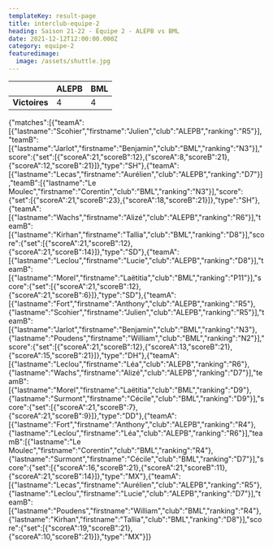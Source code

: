 ```yaml
---
templateKey: result-page
title: interclub-equipe-2
heading: Saison 21-22 - Équipe 2 - ALEPB vs BML
date: 2021-12-12T12:00:00.000Z
category: equipe-2
featuredimage:
  image: /assets/shuttle.jpg
---
```

|               | ALEPB   | BML |
| ------------- | ----- | --- |
| **Victoires** | 4 | 4   |

<scoreboard>{"matches":[{"teamA":[{"lastname":"Scohier","firstname":"Julien","club":"ALEPB","ranking":"R5"}],"teamB":[{"lastname":"Jarlot","firstname":"Benjamin","club":"BML","ranking":"N3"}],"score":{"set":[{"scoreA":21,"scoreB":12},{"scoreA":8,"scoreB":21},{"scoreA":12,"scoreB":21}]},"type":"SH"},{"teamA":[{"lastname":"Lecas","firstname":"Aurélien","club":"ALEPB","ranking":"D7"}],"teamB":[{"lastname":"Le Moulec","firstname":"Corentin","club":"BML","ranking":"N3"}],"score":{"set":[{"scoreA":21,"scoreB":23},{"scoreA":18,"scoreB":21}]},"type":"SH"},{"teamA":[{"lastname":"Wachs","firstname":"Alizé","club":"ALEPB","ranking":"R6"}],"teamB":[{"lastname":"Kirhan","firstname":"Tallia","club":"BML","ranking":"D8"}],"score":{"set":[{"scoreA":21,"scoreB":12},{"scoreA":21,"scoreB":14}]},"type":"SD"},{"teamA":[{"lastname":"Leclou","firstname":"Lucie","club":"ALEPB","ranking":"D8"}],"teamB":[{"lastname":"Morel","firstname":"Laëtitia","club":"BML","ranking":"P11"}],"score":{"set":[{"scoreA":21,"scoreB":12},{"scoreA":21,"scoreB":6}]},"type":"SD"},{"teamA":[{"lastname":"Fort","firstname":"Anthony","club":"ALEPB","ranking":"R5"},{"lastname":"Scohier","firstname":"Julien","club":"ALEPB","ranking":"R5"}],"teamB":[{"lastname":"Jarlot","firstname":"Benjamin","club":"BML","ranking":"N3"},{"lastname":"Poudens","firstname":"William","club":"BML","ranking":"N2"}],"score":{"set":[{"scoreA":21,"scoreB":12},{"scoreA":13,"scoreB":21},{"scoreA":15,"scoreB":21}]},"type":"DH"},{"teamA":[{"lastname":"Leclou","firstname":"Léa","club":"ALEPB","ranking":"R6"},{"lastname":"Wachs","firstname":"Alizé","club":"ALEPB","ranking":"D7"}],"teamB":[{"lastname":"Morel","firstname":"Laëtitia","club":"BML","ranking":"D9"},{"lastname":"Surmont","firstname":"Cécile","club":"BML","ranking":"D9"}],"score":{"set":[{"scoreA":21,"scoreB":7},{"scoreA":21,"scoreB":9}]},"type":"DD"},{"teamA":[{"lastname":"Fort","firstname":"Anthony","club":"ALEPB","ranking":"R4"},{"lastname":"Leclou","firstname":"Léa","club":"ALEPB","ranking":"R6"}],"teamB":[{"lastname":"Le Moulec","firstname":"Corentin","club":"BML","ranking":"R4"},{"lastname":"Surmont","firstname":"Cécile","club":"BML","ranking":"D7"}],"score":{"set":[{"scoreA":16,"scoreB":21},{"scoreA":21,"scoreB":11},{"scoreA":21,"scoreB":14}]},"type":"MX"},{"teamA":[{"lastname":"Lecas","firstname":"Aurélien","club":"ALEPB","ranking":"R5"},{"lastname":"Leclou","firstname":"Lucie","club":"ALEPB","ranking":"D7"}],"teamB":[{"lastname":"Poudens","firstname":"William","club":"BML","ranking":"R4"},{"lastname":"Kirhan","firstname":"Tallia","club":"BML","ranking":"D8"}],"score":{"set":[{"scoreA":19,"scoreB":21},{"scoreA":10,"scoreB":21}]},"type":"MX"}]}</scoreboard>